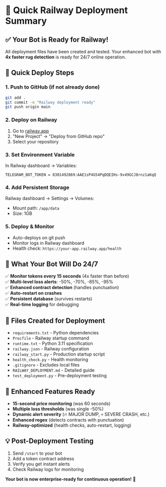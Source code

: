 # 🎯 Quick Railway Deployment Summary

## ✅ Your Bot is Ready for Railway!

All deployment files have been created and tested. Your enhanced bot with **4x faster rug detection** is ready for 24/7 online operation.

## 🚀 Quick Deploy Steps

### 1. **Push to GitHub** (if not already done)
```bash
git add .
git commit -m "Railway deployment ready"
git push origin main
```

### 2. **Deploy on Railway**
1. Go to [railway.app](https://railway.app)
2. "New Project" → "Deploy from GitHub repo"
3. Select your repository

### 3. **Set Environment Variable**
In Railway dashboard → Variables:
```
TELEGRAM_BOT_TOKEN = 8301492869:AAE1sP4G54PqDQEIHs-9v49GCJ8rnz1aKqQ
```

### 4. **Add Persistent Storage**
Railway dashboard → Settings → Volumes:
- Mount path: `/app/data`
- Size: 1GB

### 5. **Deploy & Monitor**
- Auto-deploys on git push
- Monitor logs in Railway dashboard
- Health check: `https://your-app.railway.app/health`

## 🎉 What Your Bot Will Do 24/7

✅ **Monitor tokens every 15 seconds** (4x faster than before)  
✅ **Multi-level loss alerts**: -50%, -70%, -85%, -95%  
✅ **Enhanced contract detection** (handles punctuation)  
✅ **Auto-restart on crashes**  
✅ **Persistent database** (survives restarts)  
✅ **Real-time logging** for debugging  

## 📁 Files Created for Deployment

- `requirements.txt` - Python dependencies
- `Procfile` - Railway startup command  
- `runtime.txt` - Python 3.11 specification
- `railway.json` - Railway configuration
- `railway_start.py` - Production startup script
- `health_check.py` - Health monitoring
- `.gitignore` - Excludes local files
- `RAILWAY_DEPLOYMENT.md` - Detailed guide
- `test_deployment.py` - Pre-deployment testing

## 🔧 Enhanced Features Ready

- **15-second price monitoring** (was 60 seconds)
- **Multiple loss thresholds** (was single -50%)
- **Dynamic alert severity** (🔥 MAJOR DUMP, 💀 SEVERE CRASH, etc.)
- **Enhanced regex** (detects contracts with punctuation)
- **Railway-optimized** (health checks, auto-restart, logging)

## 💡 Post-Deployment Testing

1. Send `/start` to your bot
2. Add a token contract address
3. Verify you get instant alerts
4. Check Railway logs for monitoring

**Your bot is now enterprise-ready for continuous operation!** 🚀

